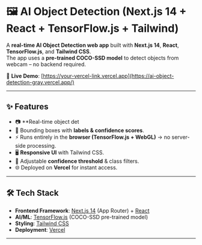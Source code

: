 # 🖼️ AI Object Detection (Next.js 14 + React + TensorFlow.js + Tailwind)

A **real-time AI Object Detection web app** built with **Next.js 14**, **React**, **TensorFlow.js**, and **Tailwind CSS**.  
The app uses a **pre-trained COCO-SSD model** to detect objects from webcam  – no backend required.  

🚀 **Live Demo**: [https://your-vercel-link.vercel.app](https://ai-object-detection-gray.vercel.app/)

---

## ✨ Features
- 📷 **Real-time object det  
- 🎯 Bounding boxes with **labels & confidence scores**.  
- ⚡ Runs entirely in the **browser (TensorFlow.js + WebGL)** → no server-side processing.  
- 🖥️ **Responsive UI** with Tailwind CSS.  
- 🔧 Adjustable **confidence threshold** & class filters.  
- 🌐 Deployed on **Vercel** for instant access.  

---

## 🛠️ Tech Stack
- **Frontend Framework**: [Next.js 14](https://nextjs.org/) (App Router) + [React](https://react.dev/)  
- **AI/ML**: [TensorFlow.js](https://www.tensorflow.org/js) (COCO-SSD pre-trained model)  
- **Styling**: [Tailwind CSS](https://tailwindcss.com/)  
- **Deployment**: [Vercel](https://vercel.com/)  

---





